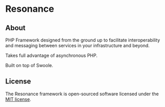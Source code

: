 # Resonance

## About

PHP Framework designed from the ground up to facilitate interoperability and 
messaging between services in your infrastructure and beyond.

Takes full advantage of asynchronous PHP.

Built on top of Swoole.  

## License

The Resonance framework is open-sourced software licensed under the 
[MIT license](https://opensource.org/licenses/MIT).
